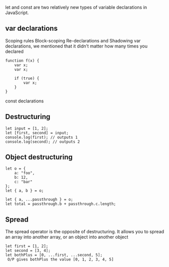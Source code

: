 let and const are two relatively new types of variable declarations in JavaScript.

## var declarations
Scoping rules
Block-scoping
Re-declarations and Shadowing
var declarations, we mentioned that it didn’t matter how many times you declared
```
function f(x) {
    var x;
    var x;

    if (true) {
        var x;
    }
}
```
const declarations

## Destructuring
```
let input = [1, 2];
let [first, second] = input;
console.log(first); // outputs 1
console.log(second); // outputs 2
```
## Object destructuring

```
let o = {
    a: "foo",
    b: 12,
    c: "bar"
};
let { a, b } = o;

let { a, ...passthrough } = o;
let total = passthrough.b + passthrough.c.length;
```
## Spread

The spread operator is the opposite of destructuring. It allows you to spread an array into another array, or an object into another object
```
let first = [1, 2];
let second = [3, 4];
let bothPlus = [0, ...first, ...second, 5];
 O/P gives bothPlus the value [0, 1, 2, 3, 4, 5]
```


